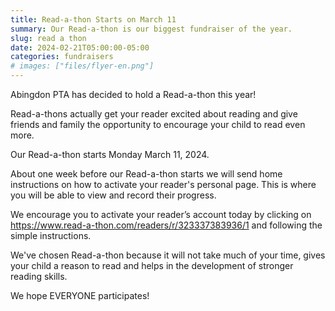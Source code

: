 ```yaml
--- 
title: Read-a-thon Starts on March 11
summary: Our Read-a-thon is our biggest fundraiser of the year.
slug: read a thon
date: 2024-02-21T05:00:00-05:00
categories: fundraisers
# images: ["files/flyer-en.png"]
---
```


Abingdon PTA has decided to hold a Read-a-thon this year!

Read-a-thons actually get your reader excited about reading and give friends and family the opportunity to encourage your child to read even more.

Our Read-a-thon starts Monday March 11, 2024.

About one week before our Read-a-thon starts we will send home instructions on how to activate your reader's personal page. This is where you will be able to view and record their progress.

We encourage you to activate your reader’s account today by clicking on https://www.read-a-thon.com/readers/r/323337383936/1 and following the simple instructions.

We've chosen Read-a-thon because it will not take much of your time, gives your child a reason to read and helps in the development of stronger reading skills.

We hope EVERYONE participates!
